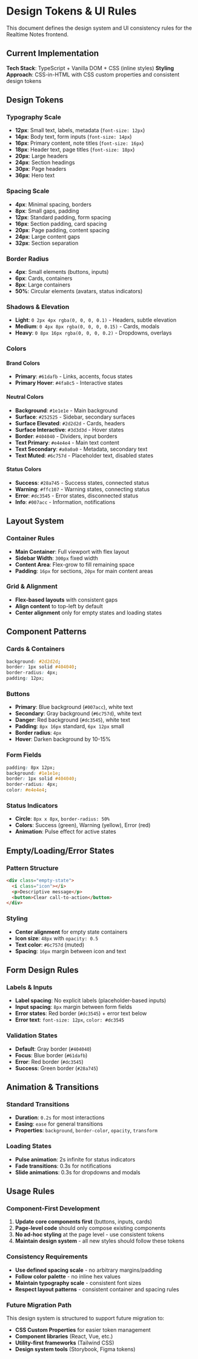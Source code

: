 # Design Tokens & UI Rules

This document defines the design system and UI consistency rules for the Realtime Notes frontend.

## Current Implementation

**Tech Stack**: TypeScript + Vanilla DOM + CSS (inline styles)
**Styling Approach**: CSS-in-HTML with CSS custom properties and consistent design tokens

## Design Tokens

### Typography Scale
- **12px**: Small text, labels, metadata (`font-size: 12px`)
- **14px**: Body text, form inputs (`font-size: 14px`)
- **16px**: Primary content, note titles (`font-size: 16px`)
- **18px**: Header text, page titles (`font-size: 18px`)
- **20px**: Large headers
- **24px**: Section headings
- **30px**: Page headers
- **36px**: Hero text

### Spacing Scale
- **4px**: Minimal spacing, borders
- **8px**: Small gaps, padding
- **12px**: Standard padding, form spacing
- **16px**: Section padding, card spacing
- **20px**: Page padding, content spacing
- **24px**: Large content gaps
- **32px**: Section separation

### Border Radius
- **4px**: Small elements (buttons, inputs)
- **6px**: Cards, containers
- **8px**: Large containers
- **50%**: Circular elements (avatars, status indicators)

### Shadows & Elevation
- **Light**: `0 2px 4px rgba(0, 0, 0, 0.1)` - Headers, subtle elevation
- **Medium**: `0 4px 8px rgba(0, 0, 0, 0.15)` - Cards, modals
- **Heavy**: `0 8px 16px rgba(0, 0, 0, 0.2)` - Dropdowns, overlays

### Colors

#### Brand Colors
- **Primary**: `#61dafb` - Links, accents, focus states
- **Primary Hover**: `#4fa8c5` - Interactive states

#### Neutral Colors
- **Background**: `#1e1e1e` - Main background
- **Surface**: `#252525` - Sidebar, secondary surfaces
- **Surface Elevated**: `#2d2d2d` - Cards, headers
- **Surface Interactive**: `#3d3d3d` - Hover states
- **Border**: `#404040` - Dividers, input borders
- **Text Primary**: `#e4e4e4` - Main text content
- **Text Secondary**: `#a0a0a0` - Metadata, secondary text
- **Text Muted**: `#6c757d` - Placeholder text, disabled states

#### Status Colors
- **Success**: `#28a745` - Success states, connected status
- **Warning**: `#ffc107` - Warning states, connecting status
- **Error**: `#dc3545` - Error states, disconnected status
- **Info**: `#007acc` - Information, notifications

## Layout System

### Container Rules
- **Main Container**: Full viewport with flex layout
- **Sidebar Width**: `300px` fixed width
- **Content Area**: Flex-grow to fill remaining space
- **Padding**: `16px` for sections, `20px` for main content areas

### Grid & Alignment
- **Flex-based layouts** with consistent gaps
- **Align content** to top-left by default
- **Center alignment** only for empty states and loading states

## Component Patterns

### Cards & Containers
```css
background: #2d2d2d;
border: 1px solid #404040;
border-radius: 4px;
padding: 12px;
```

### Buttons
- **Primary**: Blue background (`#007acc`), white text
- **Secondary**: Gray background (`#6c757d`), white text
- **Danger**: Red background (`#dc3545`), white text
- **Padding**: `8px 16px` standard, `6px 12px` small
- **Border radius**: `4px`
- **Hover**: Darken background by 10-15%

### Form Fields
```css
padding: 8px 12px;
background: #1e1e1e;
border: 1px solid #404040;
border-radius: 4px;
color: #e4e4e4;
```

### Status Indicators
- **Circle**: `8px x 8px`, `border-radius: 50%`
- **Colors**: Success (green), Warning (yellow), Error (red)
- **Animation**: Pulse effect for active states

## Empty/Loading/Error States

### Pattern Structure
```html
<div class="empty-state">
  <i class="icon"></i>
  <p>Descriptive message</p>
  <button>Clear call-to-action</button>
</div>
```

### Styling
- **Center alignment** for empty state containers
- **Icon size**: `48px` with `opacity: 0.5`
- **Text color**: `#6c757d` (muted)
- **Spacing**: `16px` margin between icon and text

## Form Design Rules

### Labels & Inputs
- **Label spacing**: No explicit labels (placeholder-based inputs)
- **Input spacing**: `8px` margin between form fields
- **Error states**: Red border (`#dc3545`) + error text below
- **Error text**: `font-size: 12px`, `color: #dc3545`

### Validation States
- **Default**: Gray border (`#404040`)
- **Focus**: Blue border (`#61dafb`)
- **Error**: Red border (`#dc3545`)
- **Success**: Green border (`#28a745`)

## Animation & Transitions

### Standard Transitions
- **Duration**: `0.2s` for most interactions
- **Easing**: `ease` for general transitions
- **Properties**: `background`, `border-color`, `opacity`, `transform`

### Loading States
- **Pulse animation**: 2s infinite for status indicators
- **Fade transitions**: 0.3s for notifications
- **Slide animations**: 0.3s for dropdowns and modals

## Usage Rules

### Component-First Development
1. **Update core components first** (buttons, inputs, cards)
2. **Page-level code** should only compose existing components
3. **No ad-hoc styling** at the page level - use consistent tokens
4. **Maintain design system** - all new styles should follow these tokens

### Consistency Requirements
- **Use defined spacing scale** - no arbitrary margins/padding
- **Follow color palette** - no inline hex values
- **Maintain typography scale** - consistent font sizes
- **Respect layout patterns** - consistent container and spacing rules

### Future Migration Path
This design system is structured to support future migration to:
- **CSS Custom Properties** for easier token management
- **Component libraries** (React, Vue, etc.)
- **Utility-first frameworks** (Tailwind CSS)
- **Design system tools** (Storybook, Figma tokens)